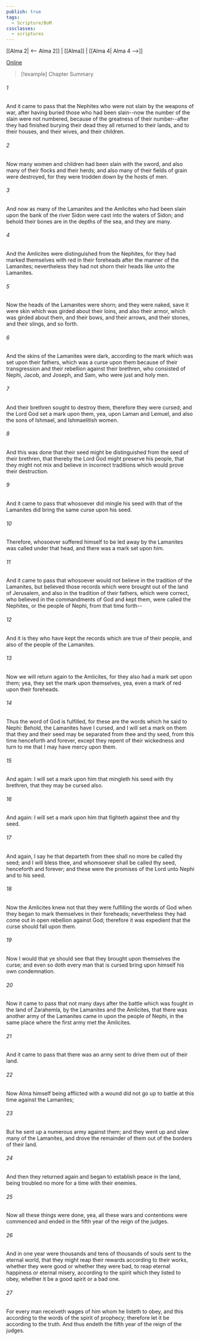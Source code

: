 ```yaml
---
publish: true
tags:
  - Scripture/BoM
cssclasses:
  - scriptures
---
```

[[Alma 2| <-- Alma 2]] | [[Alma]] | [[Alma 4| Alma 4 -->]]

[Online](https://churchofjesuschrist.org/study/scriptures/bofm/alma/3?lang=eng)

>[!example] Chapter Summary
>
###### 1
And it came to pass that the Nephites who were not slain by the weapons of war, after having buried those who had been slain--now the number of the slain were not numbered, because of the greatness of their number--after they had finished burying their dead they all returned to their lands, and to their houses, and their wives, and their children.
###### 2
Now many women and children had been slain with the sword, and also many of their flocks and their herds; and also many of their fields of grain were destroyed, for they were trodden down by the hosts of men.
###### 3
And now as many of the Lamanites and the Amlicites who had been slain upon the bank of the river Sidon were cast into the waters of Sidon; and behold their bones are in the depths of the sea, and they are many.
###### 4
And the Amlicites were distinguished from the Nephites, for they had marked themselves with red in their foreheads after the manner of the Lamanites; nevertheless they had not shorn their heads like unto the Lamanites.
###### 5
Now the heads of the Lamanites were shorn; and they were naked, save it were skin which was girded about their loins, and also their armor, which was girded about them, and their bows, and their arrows, and their stones, and their slings, and so forth.
###### 6
And the skins of the Lamanites were dark, according to the mark which was set upon their fathers, which was a curse upon them because of their transgression and their rebellion against their brethren, who consisted of Nephi, Jacob, and Joseph, and Sam, who were just and holy men.
###### 7
And their brethren sought to destroy them, therefore they were cursed; and the Lord God set a mark upon them, yea, upon Laman and Lemuel, and also the sons of Ishmael, and Ishmaelitish women.
###### 8
And this was done that their seed might be distinguished from the seed of their brethren, that thereby the Lord God might preserve his people, that they might not mix and believe in incorrect traditions which would prove their destruction.
###### 9
And it came to pass that whosoever did mingle his seed with that of the Lamanites did bring the same curse upon his seed.
###### 10
Therefore, whosoever suffered himself to be led away by the Lamanites was called under that head, and there was a mark set upon him.
###### 11
And it came to pass that whosoever would not believe in the tradition of the Lamanites, but believed those records which were brought out of the land of Jerusalem, and also in the tradition of their fathers, which were correct, who believed in the commandments of God and kept them, were called the Nephites, or the people of Nephi, from that time forth--
###### 12
And it is they who have kept the records which are true of their people, and also of the people of the Lamanites.
###### 13
Now we will return again to the Amlicites, for they also had a mark set upon them; yea, they set the mark upon themselves, yea, even a mark of red upon their foreheads.
###### 14
Thus the word of God is fulfilled, for these are the words which he said to Nephi: Behold, the Lamanites have I cursed, and I will set a mark on them that they and their seed may be separated from thee and thy seed, from this time henceforth and forever, except they repent of their wickedness and turn to me that I may have mercy upon them.
###### 15
And again: I will set a mark upon him that mingleth his seed with thy brethren, that they may be cursed also.
###### 16
And again: I will set a mark upon him that fighteth against thee and thy seed.
###### 17
And again, I say he that departeth from thee shall no more be called thy seed; and I will bless thee, and whomsoever shall be called thy seed, henceforth and forever; and these were the promises of the Lord unto Nephi and to his seed.
###### 18
Now the Amlicites knew not that they were fulfilling the words of God when they began to mark themselves in their foreheads; nevertheless they had come out in open rebellion against God; therefore it was expedient that the curse should fall upon them.
###### 19
Now I would that ye should see that they brought upon themselves the curse; and even so doth every man that is cursed bring upon himself his own condemnation.
###### 20
Now it came to pass that not many days after the battle which was fought in the land of Zarahemla, by the Lamanites and the Amlicites, that there was another army of the Lamanites came in upon the people of Nephi, in the same place where the first army met the Amlicites.
###### 21
And it came to pass that there was an army sent to drive them out of their land.
###### 22
Now Alma himself being afflicted with a wound did not go up to battle at this time against the Lamanites;
###### 23
But he sent up a numerous army against them; and they went up and slew many of the Lamanites, and drove the remainder of them out of the borders of their land.
###### 24
And then they returned again and began to establish peace in the land, being troubled no more for a time with their enemies.
###### 25
Now all these things were done, yea, all these wars and contentions were commenced and ended in the fifth year of the reign of the judges.
###### 26
And in one year were thousands and tens of thousands of souls sent to the eternal world, that they might reap their rewards according to their works, whether they were good or whether they were bad, to reap eternal happiness or eternal misery, according to the spirit which they listed to obey, whether it be a good spirit or a bad one.
###### 27
For every man receiveth wages of him whom he listeth to obey, and this according to the words of the spirit of prophecy; therefore let it be according to the truth. And thus endeth the fifth year of the reign of the judges.



